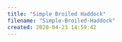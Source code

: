 ```yaml
---
title: "Simple Broiled Haddock"
filename: "Simple-Broiled-Haddock"
created: 2020-04-23 14:59:42
---
```

